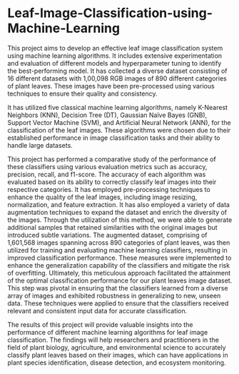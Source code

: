 # Leaf-Image-Classification-using-Machine-Learning

This project aims to develop an effective leaf image classification system using machine learning algorithms. It includes extensive experimentation and evaluation of different models and hyperparameter tuning to identify the best-performing model. It has collected a diverse dataset consisting of 16 different datasets with 1,00,098 RGB images of 890 different categories of plant leaves. These images have been pre-processed using various techniques to ensure their quality and consistency.

It has utilized five classical machine learning algorithms, namely K-Nearest Neighbors (KNN), Decision Tree (DT), Gaussian Naïve Bayes (GNB), Support Vector Machine (SVM), and Artificial Neural Network (ANN), for the classification of the leaf images. These algorithms were chosen due to their established performance in image classification tasks and their ability to handle large datasets.

This project has performed a comparative study of the performance of these classifiers using various evaluation metrics such as accuracy, precision, recall, and f1-score. The accuracy of each algorithm was evaluated based on its ability to correctly classify leaf images into their respective categories. It has employed pre-processing techniques to enhance the quality of the leaf images, including image resizing, normalization, and feature extraction. It has also employed a variety of data augmentation techniques to expand the dataset and enrich the diversity of the images. Through the utilization of this method, we were able to generate additional samples that retained similarities with the original images but introduced subtle variations. The augmented dataset, comprising of 1,601,568 images spanning across 890 categories of plant leaves, was then utilized for training and evaluating machine learning classifiers, resulting in improved classification performance. These measures were implemented to enhance the generalization capability of the classifiers and mitigate the risk of overfitting. Ultimately, this meticulous approach facilitated the attainment of the optimal classification performance for our plant leaves image dataset. This step was pivotal in ensuring that the classifiers learned from a diverse array of images and exhibited robustness in generalizing to new, unseen data. These techniques were applied to ensure that the classifiers received relevant and consistent input data for accurate classification.

The results of this project will provide valuable insights into the performance of different machine learning algorithms for leaf image classification. The findings will help researchers and practitioners in the field of plant biology, agriculture, and environmental science to accurately classify plant leaves based on their images, which can have applications in plant species identification, disease detection, and ecosystem monitoring.

